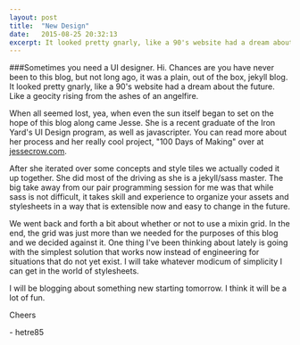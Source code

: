 ```yaml
---
layout: post
title:  "New Design"
date:   2015-08-25 20:32:13
excerpt: It looked pretty gnarly, like a 90's website had a dream about the future.
---
```


###Sometimes you need a UI designer.
Hi. Chances are you have never been to this blog, but not long ago, it was a plain, out of the box, jekyll blog. It looked pretty gnarly, like a 90's website had a dream about the future. Like a geocity rising from the ashes of an angelfire.

When all seemed lost, yea, when even the sun itself began to set on the hope of this blog along came Jesse. She is a recent graduate of the Iron Yard's UI Design program, as well as javascripter. You can read more about her process and her really cool project, "100 Days of Making" over at <a href= "http://wwww.jessecrow.com">jessecrow.com</a>. 

After she iterated over some concepts and style tiles we actually coded it up together. She did most of the driving as she is a jekyll/sass master. The big take away from our pair programming session for me was that while sass is not difficult, it takes skill and experience to organize your assets and stylesheets in a way that is extensible now and easy to change in the future.

We went back and forth a bit about whether or not to use a mixin grid. In the end, the grid was just more than we needed for the purposes of this blog and we decided against it. One thing I've been thinking about lately is going with the simplest solution that works now instead of engineering for situations that do not yet exist. I will take whatever modicum of simplicity I can get in the world of stylesheets.

I will be blogging about something new starting tomorrow. I think it will be a lot of fun.

Cheers

\- hetre85
